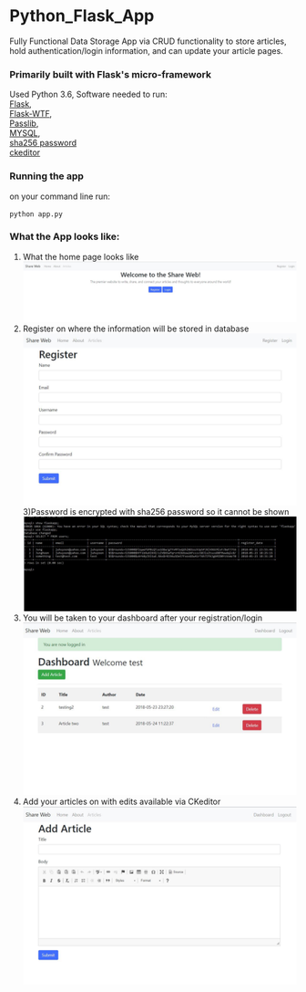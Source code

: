# Python_Flask_App

Fully Functional Data Storage App via CRUD functionality to store articles, hold authentication/login information, and can update your article pages.   

### Primarily built with Flask's micro-framework   

Used Python 3.6, Software needed to run:  
[Flask](http://flask.pocoo.org/docs/0.12/),  
[Flask-WTF](https://wtforms.readthedocs.io/en/stable/),   
[Passlib](https://passlib.readthedocs.io/en/stable/),  
[MYSQL](https://dev.mysql.com/doc/),  
[sha256 password](https://docs.python.org/2/library/hashlib.html)  
[ckeditor](https://ckeditor.com/)
### Running the app
on your command line run:  
```
python app.py
```

### What the App looks like:
1)  What the home page looks like  ![alt text](photos/main.jpg)
2) Register on where the information will be stored in database  ![alt text](photos/register.jpg)
3)Password is encrypted with sha256 password so it cannot be shown  ![alt text](photos/database.jpg)   
4) You will be taken to your dashboard after your registration/login  ![alt text](photos/dashboard.jpg)
5) Add your articles on with edits available via CKeditor  ![alt text](photos/article.jpg)


